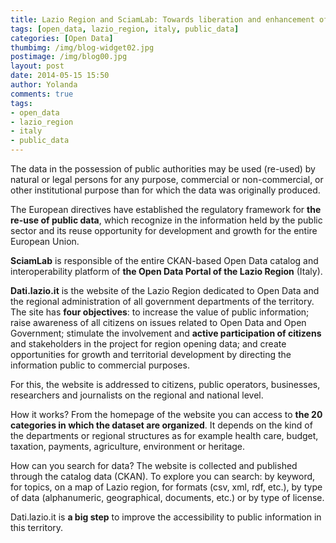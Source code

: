 ```yaml
---
title: Lazio Region and SciamLab: Towards liberation and enhancement of regional public data 
tags: [open_data, lazio_region, italy, public_data]
categories: [Open Data]
thumbimg: /img/blog-widget02.jpg
postimage: /img/blog00.jpg
layout: post
date: 2014-05-15 15:50
author: Yolanda
comments: true
tags:
- open_data
- lazio_region
- italy
- public_data
---
```

The data in the possession of public authorities may be used (re-used) by natural or legal persons for any purpose, commercial or non-commercial, or other institutional purpose than for which the data was originally produced.

The European directives have established the regulatory framework for **the re-use of public data**, which recognize in the information held by the public sector and its reuse opportunity for development and growth for the entire European Union.

**SciamLab** is responsible of the entire CKAN-based Open Data catalog and interoperability platform of **the Open Data Portal of the Lazio Region** (Italy).

**Dati.lazio.it** is the website of the Lazio Region dedicated to Open Data and the regional administration of all government departments of the territory. The site has **four objectives**: to increase the value of public information; raise awareness of all citizens on issues related to Open Data and Open Government; stimulate the involvement and **active participation of citizens** and stakeholders in the project for region opening data; and create opportunities for growth and territorial development by directing the information public to commercial purposes.

For this, the website is addressed to citizens, public operators, businesses, researchers and journalists on the regional and national level.

How it works? From the homepage of the website you can access to **the 20 categories in which the dataset are organized**. It depends on the kind of the departments or regional structures as for example health care, budget, taxation, payments, agriculture, environment or heritage.

How can you search for data? The website is collected and published through the catalog data (CKAN). To explore you can search: by keyword, for topics, on a map of Lazio region, for formats (csv, xml, rdf, etc.), by type of data (alphanumeric, geographical, documents, etc.) or by type of license.

Dati.lazio.it is **a big step** to improve the accessibility to public information in this territory.
